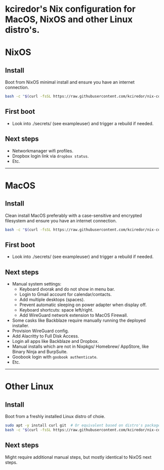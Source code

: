 kciredor's Nix configuration for MacOS, NixOS and other Linux distro's.
=======================================================================

# NixOS

## Install
Boot from NixOS minimal install and ensure you have an internet connection.

```bash
bash -c "$(curl -fsSL https://raw.githubusercontent.com/kciredor/nix-config/master/nixos/bootstrap.sh)"
```

## First boot
- Look into ./secrets/<youruser> (see exampleuser) and trigger a rebuild if needed.

## Next steps
- Networkmanager wifi profiles.
- Dropbox login link via `dropbox status`.
- Etc.

---

# MacOS

## Install
Clean install MacOS preferably with a case-sensitive and encrypted filesystem and ensure you have an internet connection.

```bash
bash -c "$(curl -fsSL https://raw.githubusercontent.com/kciredor/nix-config/master/macos/bootstrap.sh)"
```

## First boot
- Look into ./secrets/<youruser> (see exampleuser) and trigger a rebuild if needed.

## Next steps
- Manual system settings:
  - Keyboard dvorak and do not show in menu bar.
  - Login to Gmail account for calendar/contacts.
  - Add multiple desktops (spaces).
  - Prevent automatic sleeping on power adapter when display off.
  - Keyboard shortcuts: space left/right.
  - Add WireGuard network extension to MacOS Firewall.
- Some casks like Backblaze require manually running the deployed installer.
- Provision WireGuard config.
- Add Alacritty to Full Disk Access.
- Login all apps like Backblaze and Dropbox.
- Manual installs which are not in Nixpkgs/ Homebrew/ AppStore, like Binary Ninja and BurpSuite.
- Goobook login with `goobook authenticate`.
- Etc.

---

# Other Linux

## Install
Boot from a freshly installed Linux distro of choie.

```bash
sudo apt -y install curl git  # Or equivalent based on distro's package mananger.
bash -c "$(curl -fsSL https://raw.githubusercontent.com/kciredor/nix-config/master/ext/bootstrap.sh)"
```

## Next steps
Might require additional manual steps, but mostly identical to NixOS next steps.
